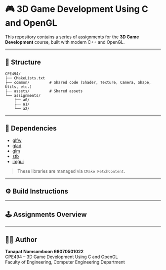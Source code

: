 # 🎮 3D Game Development Using C and OpenGL

This repository contains a series of assignments for the **3D Game Development** course, built with modern C++ and OpenGL.

---

## 🧩 Structure
```
CPE494/
├── CMakeLists.txt
├── common/         # Shared code (Shader, Texture, Camera, Shape, Utils, etc.)
├── assets/         # Shared assets
└── assignments/
    ├── a0/
    ├── a1/
    └── a2/
```

---

## 🧰 Dependencies

- [glfw](https://www.glfw.org/)
- [glad](https://glad.dav1d.de/)
- [glm](https://github.com/g-truc/glm)
- [stb](https://github.com/nothings/stb)
- [imgui](https://github.com/ocornut/imgui)

> These libraries are managed via `CMake FetchContent`.

---

## ⚙️ Build Instructions

---

## 🕹️ Assignments Overview

---

## 🧑‍💻 Author

**Tanapat Namsomboon 66070501022**<br>
CPE494 – 3D Game Development Using C and OpenGL<br>
Faculty of Engineering, Computer Engineering Department